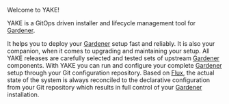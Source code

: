 Welcome to YAKE!

YAKE is a GitOps driven installer and lifecycle management tool for [Gardener](https://gardener.cloud).

It helps you to deploy your [Gardener](https://gardener.cloud) setup fast and reliably.
It is also your companion, when it comes to upgrading and maintaining your setup. All
YAKE releases are carefully selected and tested sets of upstream
[Gardener](https://gardener.cloud) components. With YAKE you can run and
configure your complete [Gardener](https://gardener.cloud) setup through your Git
configuration repository. Based on [Flux](https://fluxcd.io), the actual state of the
system is always reconciled to the declarative configuration from your Git repository
which results in full control of your [Gardener](https://gardener.cloud) installation.

